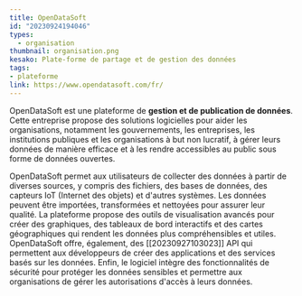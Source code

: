 ```yaml
---
title: OpenDataSoft
id: "20230924194046"
types:
  - organisation
thumbnail: organisation.png
kesako: Plate-forme de partage et de gestion des données
tags:
- plateforme
link: https://www.opendatasoft.com/fr/
---
```

OpenDataSoft est une plateforme de **gestion et de publication de données**. Cette entreprise propose des solutions logicielles pour aider les organisations, notamment les gouvernements, les entreprises, les institutions publiques et les organisations à but non lucratif, à gérer leurs données de manière efficace et à les rendre accessibles au public sous forme de données ouvertes.

OpenDataSoft permet aux utilisateurs de collecter des données à partir de diverses sources, y compris des fichiers, des bases de données, des capteurs IoT (Internet des objets) et d'autres systèmes. Les données peuvent être importées, transformées et nettoyées pour assurer leur qualité.
La plateforme propose des outils de visualisation avancés pour créer des graphiques, des tableaux de bord interactifs et des cartes géographiques qui rendent les données plus compréhensibles et utiles.
OpenDataSoft offre, également, des [[20230927103023]] API qui permettent aux développeurs de créer des applications et des services basés sur les données.
Enfin, le logiciel intègre des fonctionnalités de sécurité pour protéger les données sensibles et permettre aux organisations de gérer les autorisations d'accès à leurs données.